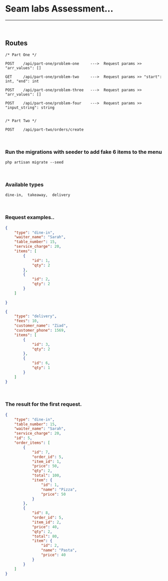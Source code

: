 # Seam labs Assessment...
<hr>
<br>

## Routes

```
/* Part One */

POST    /api/part-one/problem-one     --->  Request params >> "arr_values": []

GET     /api/part-one/problem-two     --->  Request params >> "start": int, "end": int

POST    /api/part-one/problem-three   --->  Request params >> "arr_values": []

POST    /api/part-one/problem-four    --->  Request params >> "input_string": string


/* Part Two */

POST    /api/part-two/orders/create
```

<br>

### Run the migrations with seeder to add fake 6 items to the menu

```
php artisan migrate --seed
```

<br>

### Available types
`dine-in,  takeaway,  delivery`

<br>

### Request examples..

```json
{
    "type": "dine-in",
    "waiter_name": "Sarah",
    "table_number": 15,
    "service_charge": 20,
    "items": [
        {
            "id": 1,
            "qty": 2
        },
        {
            "id": 2,
            "qty": 2
        }
    ]
	
}
```

```json
{
    "type": "delivery",
    "fees": 10,
    "customer_name": "Ziad",
    "customer_phone": 1569,
    "items": [
        {
            "id": 3,
            "qty": 2
        },
        {
            "id": 6,
            "qty": 1
        }
    ]
}
```

<br>

### The result for the first request.

```json
{
    "type": "dine-in",
    "table_number": 15,
    "waiter_name": "Sarah",
    "service_charge": 20,
    "id": 5,
    "order_items": [
        {
            "id": 7,
            "order_id": 5,
            "item_id": 1,
            "price": 50,
            "qty": 2,
            "total": 100,
            "item": {
                "id": 1,
                "name": "Pizza",
                "price": 50
            }
        },
        {
            "id": 8,
            "order_id": 5,
            "item_id": 2,
            "price": 40,
            "qty": 2,
            "total": 80,
            "item": {
                "id": 2,
                "name": "Pasta",
                "price": 40
            }
        }
    ]
}
```
